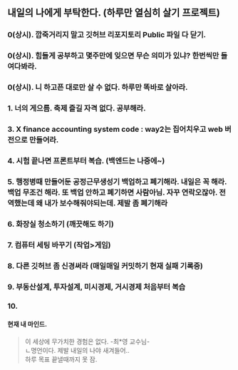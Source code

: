 ## 내일의 나에게 부탁한다. (하루만 열심히 살기 프로젝트)

### 0(상시). 깝죽거리지 말고 깃허브 리포지토리 Public 파일 다 닫기.
### 0(상시). 힘들게 공부하고 몇주만에 잊으면 무슨 의미가 있냐? 한번씩만 들여다봐라.
### 0(상시). 니 하고픈 대로만 살 수 없다. 하루만 똑바로 살아라.  
### 1. 너의 게으름. 축제 즐길 자격 없다. 공부해라.
### 3. X finance accounting system code : way2는 집어치우고 web 버전으로 만들어라.
### 4. 시험 끝나면 프론트부터 복습. (백엔드는 나중에~)
### 5. 행정병때 만들어둔 공정근무생성기 백업하고 폐기해라. 내일은 꼭 해라. 백업 무조건 해라. 또 백업 안하고 폐기하면 사람아님. 자꾸 연락오잖아. 전역했는데 왜 내가 보수해줘야되는데. 제발 좀 폐기해라
### 6. 화장실 청소하기 (깨끗해도 하기)
### 7. 컴퓨터 세팅 바꾸기 (작업>게임)
### 8. 다른 깃허브 좀 신경써라 (매일매일 커밋하기 현재 실패 기록중)
### 9. 부동산설계, 투자설계, 미시경제, 거시경제 처음부터 복습 
### 10. 


#### 현재 내 마인드.
> 이 세상에 무가치한 경험은 없다. -최*영 교수님- <br>
> ㄴ명언이다. 제발 내일의 나야 새겨들어.. <br>
> 하루 목표 끝낼때까지 못 잠.
